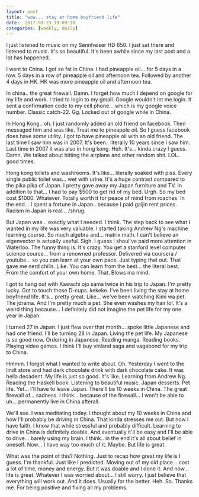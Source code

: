 ```yaml
---
layout: post
title: "wow... stay at home boyfriend life"
date:  2017-09-23 19:09:10
categories: [weekly, daily]
---
```

I just listened to music on my Sennheiser HD 650. I just sat there and listened to music. It's so beautiful. It's been awhile since my last post and a lot has happened.

I went to China. I got so fat in China. I had pineapple oil... for 5 days in a row. 5 days in a row of pineapple oil and afternoon tea. Followed by another 4 days in HK. HK was more pineapple oil and afternoon tea.

In china.. the great firewall. Damn. I forget how much I depend on google for my life and work. I tried to login to my gmail. Google wouldn't let me login. It sent a confirmation code to my cell phone... which is my google voice number. Classic catch-22. Gg. Locked out of google while in China.

In Hong Kong.. oh. I just randomly added an old friend on facebook. Then messaged him and was like. Treat me to pineapple oil. So I guess facebook does have *some* utility. I got to have pineapple oil with an old friend. The last time I saw him was in 2007. It's been.. literally 10 years since I saw him. Last time in 2007 it was also in hong kong. Heh. It's... kinda crazy I guess. Damn. We talked about hitting the airplane and other random shit. LOL. good times.

Hong kong toilets and washrooms. It's like... literally soaked with piss. Every single public toilet was... wet with urine. It's a huge contrast compared to the pika pika of Japan. I pretty gave away my Japan furniture and TV. In addition to that... I had to pay $500 to get rid of my bed. Urgh. So my bed cost $1000. Whatever. Totally worth it for peace of mind from roaches. In the end... I spent a fortune in Japan.. because I paid gaijin rent prices. Racism in Japan is real... /shrug.

But Japan was... exactly what I needed. I think. The step back to see what I wanted in my life was very valuable. I started taking Andrew Ng's machine learning course. So much algebra and... matrix math. I can't believe an eigenvector is actually useful. Sigh. I guess I shoul've paid more attention in Waterloo. The funny thing is. It's crazy. You get a stanford level computer science course... from a renowned professor. Delivered via coursera / youtube... so you can learn at your own pace. Just typing that out. That gave me nerd chills. Like. You can learn from the best... the literal best. From the comfort of your own home. That. Blows ma mind.

I got to hang out with Kawachi ojo sama twice in his trip to Japan. I'm pretty lucky. Got to touch those D-cups. kekeke. I've been living the stay at home boyfriend life. It's... pretty great. Like... we've been watching Kimi wa pet. The jdrama. And I'm pretty much a pet. She even washes my hair lol. It's a weird thing because... I definitely did not imagine the pet life for my one year in Japan.

I turned 27 in Japan. I just flew over that month... spoke little Japanese and had one friend. I'll be turning 28 in Japan. Living the pet life. My Japanese is so good now. Ordering in Japanese. Reading manga. Reading books. Playing video games. I think I'll buy vinland saga and vagabond for my trip to China.

Hmmm. I forgot what I wanted to write about. Oh. Yesterday I went to the lindt store and had dark chocolate drink with dark chocolate cake. It was hella decadent. My life is just so good. It's like. Learning from Andrew Ng. Reading the Haskell book. Listening to beautiful music. Japan desserts. Pet life. Yet... I'll have to leave Japan. There'll be 10 weeks in China. The great firewall of... sadness. I think... because of the firewall... I won't be able to uh... permanently live in China afterall.

We'll see. I was meditating today. I thought about my 10 weeks in China and how I'll probably be driving in China. That kinda stresses me out. But now I have faith. I know that while stressful and probably difficult. Learning to drive in China is definitely doable. And eventually it'll be easy and I'll be able to drive... barely using my brain. I think.. in the end it's all about belief in oneself. Now... I have way too much of it. Maybe. But life is great.

What was the point of this? Nothing. Just to recap how great my life is I guess. I'm thankful. Just like I predicted. Moving out of my old place... cost a lot of time, money and energy. But it was doable and I done it. And now... life is great. Whatever I was worried about... I still worry. I just believe that everything will work out. And it does. Usually for the better. Heh. So. Thanks me. For being positive and fixing all my problems.

